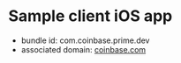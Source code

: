 #  Sample client iOS app

- bundle id: com.coinbase.prime.dev
- associated domain: [coinbase.com](https://www.coinbase.com/.well-known/apple-app-site-association)
